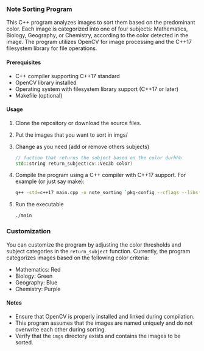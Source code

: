 ### Note Sorting Program

This C++ program analyzes images to sort them based on the predominant color. Each image is categorized into one of four subjects: Mathematics, Biology, Geography, or Chemistry, according to the color detected in the image. The program utilizes OpenCV for image processing and the C++17 filesystem library for file operations.

#### Prerequisites

- C++ compiler supporting C++17 standard
- OpenCV library installed
- Operating system with filesystem library support (C++17 or later)
- Makefile (optional)

#### Usage

1. Clone the repository or download the source files.

2. Put the images that you want to sort in imgs/ 

3. Change as you need (add or remove others subjects)

    ```c++
    // fuction that returns the subject based on the color durhhh
    std::string return_subject(cv::Vec3b color)
    ```

4. Compile the program using a C++ compiler with C++17 support. For example (or just say make):

   ```bash
   g++ -std=c++17 main.cpp -o note_sorting `pkg-config --cflags --libs opencv4`
   ```

5. Run the executable 
   ```bash
   ./main
   ```

### Customization
You can customize the program by adjusting the color thresholds and subject categories in the `return_subject` function. Currently, the program categorizes images based on the following color criteria:

- Mathematics: Red
- Biology: Green
- Geography: Blue
- Chemistry: Purple

#### Notes

- Ensure that OpenCV is properly installed and linked during compilation.
- This program assumes that the images are named uniquely and do not overwrite each other during sorting.
- Verify that the `imgs` directory exists and contains the images to be sorted.
